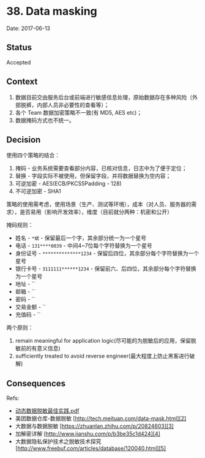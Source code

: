 # 38. Data masking

Date: 2017-06-13

## Status

Accepted

## Context

1. 数据目前交由服务后台或前端进行敏感信息处理，原始数据存在多种风险（外部脱裤，内部人员非必要性的查看等）；
2. 各个 Team 数据加密策略不一致(有 MD5, AES etc)；
3. 数据掩码方式也不统一。

## Decision

使用四个策略的结合：

1. 掩码 - 业务系统需要查看部分内容，已核对信息，日志中为了便于定位；
2. 替换 - 字段实际不被使用，但保留字段，并将数据替换为空内容；
3. 可逆加密 - AES(ECB/PKCS5Padding - 128)
4. 不可逆加密 - SHA1

策略的使用需考虑，使用场景（生产、测试等环境），成本（对人员、服务器的需求），是否易用（影响开发效率），维度（目前就分两种：机密和公开）

掩码规则：

* 姓名 - `*斌` - 保留最后一个字，其余部分统一为一个星号
* 电话 - `131****0039` - 中间4\~7位每个字符替换为一个星号
* 身份证号 - `**************1234` - 保留后四位，其余部分每个字符替换为一个星号
* 银行卡号 - `3111111******1234` - 保留前六、后四位，其余部分每个字符替换为一个星号
* 地址 - ``
* 邮箱 - ``
* 密码 - ``
* 交易金额 - ``
* 充值码 - ``

两个原则：

1. remain meaningful for application logic(尽可能的为脱敏后的应用，保留脱敏前的有意义信息)
2. sufficiently treated to avoid reverse engineer(最大程度上防止黑客进行破解)

## Consequences

Refs:

* [动态数据脱敏最佳实践.pdf][1]
* 美团数据仓库-数据脱敏 [http://tech.meituan.com/data-mask.html][2]
* 大数据与数据脱敏 [https://zhuanlan.zhihu.com/p/20824603][3]
* 加解密详解 [http://www.jianshu.com/p/b3be35c1d424][4]
* 大数据隐私保护技术之脱敏技术探究 [http://www.freebuf.com/articles/database/120040.html][5]

[1]:	files/%E5%8A%A8%E6%80%81%E6%95%B0%E6%8D%AE%E8%84%B1%E6%95%8F%E6%9C%80%E4%BD%B3%E5%AE%9E%E8%B7%B5.pdf
[2]:	http://tech.meituan.com/data-mask.html
[3]:	https://zhuanlan.zhihu.com/p/20824603
[4]:	http://www.jianshu.com/p/b3be35c1d424
[5]:	http://www.freebuf.com/articles/database/120040.html